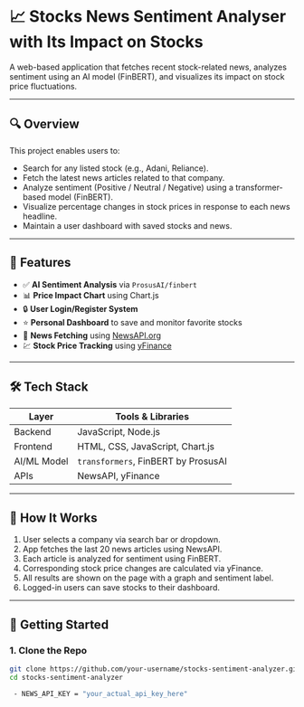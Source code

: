 # 📈 Stocks News Sentiment Analyser with Its Impact on Stocks

A web-based application that fetches recent stock-related news, analyzes sentiment using an AI model (FinBERT), and visualizes its impact on stock price fluctuations.

---

## 🔍 Overview

This project enables users to:
- Search for any listed stock (e.g., Adani, Reliance).
- Fetch the latest news articles related to that company.
- Analyze sentiment (Positive / Neutral / Negative) using a transformer-based model (FinBERT).
- Visualize percentage changes in stock prices in response to each news headline.
- Maintain a user dashboard with saved stocks and news.

---

## 🧠 Features

- ✅ **AI Sentiment Analysis** via `ProsusAI/finbert`
- 📊 **Price Impact Chart** using Chart.js
- 🔒 **User Login/Register System**
- ⭐ **Personal Dashboard** to save and monitor favorite stocks
- 📰 **News Fetching** using [NewsAPI.org](https://newsapi.org/)
- 💹 **Stock Price Tracking** using [yFinance](https://pypi.org/project/yfinance/)

---

## 🛠️ Tech Stack

| Layer        | Tools & Libraries                      |
|--------------|----------------------------------------|
| Backend      | JavaScript, Node.js                          |
| Frontend     | HTML, CSS, JavaScript, Chart.js        |
| AI/ML Model  | `transformers`, FinBERT by ProsusAI     |
| APIs         | NewsAPI, yFinance                      |


---

## 🧪 How It Works

1. User selects a company via search bar or dropdown.
2. App fetches the last 20 news articles using NewsAPI.
3. Each article is analyzed for sentiment using FinBERT.
4. Corresponding stock price changes are calculated via yFinance.
5. All results are shown on the page with a graph and sentiment label.
6. Logged-in users can save stocks to their dashboard.

---

## 🚀 Getting Started

### 1. Clone the Repo

```bash
git clone https://github.com/your-username/stocks-sentiment-analyzer.git
cd stocks-sentiment-analyzer

 - NEWS_API_KEY = "your_actual_api_key_here"



